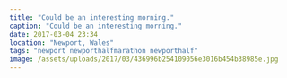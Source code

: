 ```yaml
---
title: "Could be an interesting morning."
caption: "Could be an interesting morning."
date: 2017-03-04 23:34
location: "Newport, Wales"
tags: "newport newporthalfmarathon newporthalf"
image: /assets/uploads/2017/03/436996b254109056e3016b454b38985e.jpg
---
```

